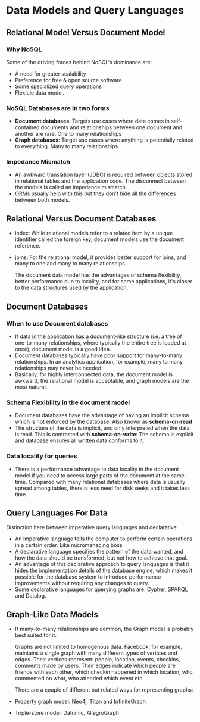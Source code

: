 # Data Models and Query Languages

## Relational Model Versus Document Model

### Why NoSQL

Some of the driving forces behind NoSQL's dominance are:

* A need for greater scalability
* Preference for free & open source software
* Some specialized query operations
* Flexible data model.

### NoSQL Databases are in two forms

* **Document databases**: Targets use cases where data comes in self-contained documents and relationships between one document and another are rare. One to many relationships
* **Graph databases**: Target use cases where anything is potentially related to everything. Many to many relationships

### Impedance Mismatch

* An awkward translation layer \(JDBC\) is required between objects stored in relational tables and the application code. The disconnect between the models is called an impedance mismatch. 
* ORMs usually help with this but they don't hide all the differences between both models.

## Relational Versus Document Databases

* index: While relational models refer to a related item by a unique identifier called the foreign key, document models use the document reference.
* joins: For the relational model, it provides better support for joins, and many to one and many to many relationships.

  The document data model has the advantages of schema flexibility, better performance due to locality, and for some applications, it's closer to the data structures used by the application.

## Document Databases

### When to use Document databases

* If data in the application has a document-like structure \(i.e. a tree of one-to-many relationships, where typically the entire tree is loaded at once\), document model is a good idea.
* Document databases typically have poor support for many-to-many relationships. In an analytics application, for example, many to many relationships may never be needed.
* Basically, for highly interconnected data, the document model is awkward, the relational model is acceptable, and graph models are the most natural.

### Schema Flexibility in the document model

* Document databases have the advantage of having an implicit schema which is not enforced by the database: Also known as **schema-on-read**
* The structure of the data is implicit, and only interpreted when the data is read. This is contrasted with **schema-on-write**: The schema is explicit and database ensures all written data conforms to it.

### Data locality for queries

* There is a performance advantage to data locality in the document model if you need to access large parts of the document at the same time. Compared with many relational databases where data is usually spread among tables, there is less need for disk seeks and it takes less time.

## Query Languages For Data

Distinction here between imperative query languages and declarative.

* An imperative language tells the computer to perform certain operations in a certain order. Like micromanaging boss
* A declarative language specifies the pattern of the data wanted, and how the data should be transformed, but not how to achieve that goal.
* An advantage of this declarative approach to query languages is that it hides the implementation details of the database engine, which makes it possible for the database system to introduce performance improvements without requiring any changes to query.
* Some declarative languages for querying graphs are: Cypher, SPARQL and Datalog.

## Graph-Like Data Models

* If many-to-many relationships are common, the Graph model is probably best suited for it.

  Graphs are not limited to homogenous data. Facebook, for example, maintains a single graph with many different types of vertices and edges. Their vertices represent: people, location, events, checkins, comments made by users. Their edges indicate which people are friends with each other, which checkin happened in which location, who commented on what, who attended which event etc.

  There are a couple of different but related ways for representing graphs:

* Property graph model: Neo4j, Titan and InfiniteGraph
* Triple-store model: Datomic, AllegroGraph

